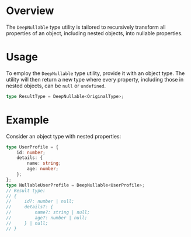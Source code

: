 # Overview
The `DeepNullable` type utility is tailored to recursively transform all properties of an object, including nested objects, into nullable properties.

# Usage
To employ the `DeepNullable` type utility, provide it with an object type. The utility will then return a new type where every property, including those in nested objects, can be `null` or `undefined`.
```typescript
type ResultType = DeepNullable<OriginalType>;
```

# Example
Consider an object type with nested properties:
```typescript
type UserProfile = {
    id: number;
    details: {
        name: string;
        age: number;
    };
};
type NullableUserProfile = DeepNullable<UserProfile>;
// Result type: 
// {
//     id?: number | null;
//     details?: {
//         name?: string | null;
//         age?: number | null;
//     } | null;
// }
```

